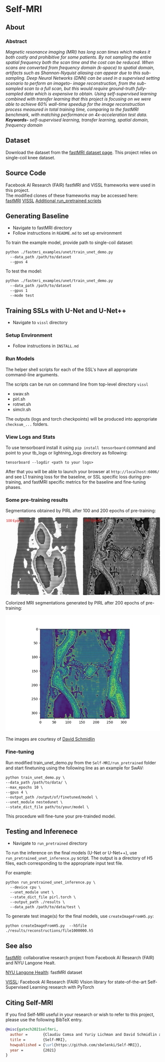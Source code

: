 # Self-MRI

## About  

### Abstract  

*Magnetic resonance imaging (MRI) has long scan times
which makes it both costly and prohibitive for some patients.
By not sampling the entire spatial frequency both the
scan time and the cost can be reduced. When scans are converted
from frequency domain (k-space) to spatial domain,
artifacts such as Shannon-Nyquist aliasing can appear due
to this sub-sampling. Deep Neural Networks (DNN) can be
used in a supervised setting scenario to perform an imageto-
image reconstruction, from the sub-sampled scan to a
full scan, but this would require ground-truth fully-sampled
data which is expensive to obtain. Using self-supervised
learning combined with transfer learning that this project
is focusing on we were able to achieve 60% wall-time
speedup for the image reconstruction process measured in
total training time, comparing to the fastMRI benchmark,
with matching performance on 4x-acceleration test data.  
**Keywords-** self-supervised learning, transfer learning, spatial
domain, frequency domain*

## Dataset

Download the dataset from the [fastMRI dataset page](https://fastmri.med.nyu.edu/).  This project relies on single-coil knee dataset.

## Source Code

Facebook AI Research (FAIR) fastMRI and VISSL frameworks were used in this project.  
The modified clones of these frameworks may be accessed here:  
[fastMRI](https://github.com/sbelenki/fastMRI)
[VISSL](https://github.com/sbelenki/vissl)
[Additional run_pretrained scripts](https://github.com/sbelenki/run_pretrained)

## Generating Baseline

* Navigate to fastMRI directory
* Follow instructions in `README.md` to set up environment

To train the example model, provide path to single-coil dataset:

```
python ./fastmri_examples/unet/train_unet_demo.py
  --data_path /path/to/dataset
  --gpus 4
```

To test the model:

```
python ./fastmri_examples/unet/train_unet_demo.py
  --data_path /path/to/dataset
  --gpus 1
  --mode test
```

## Training SSLs with U-Net and U-Net++

* Navigate to `vissl` directory

### Setup Environment

* Follow instructions in `INSTALL.md`

### Run Models

The helper shell scripts for each of the SSL's have all appropriate command-line arguments.

The scripts can be run on command line from top-level directory `vissl`

* swav.sh
* pirl.sh
* rotnet.sh
* simclr.sh

The outputs (logs and torch checkpoints) will be produced into appropriate `checksum_...` folders.

### View Logs and Stats

To use tensorboard install it using `pip install tensorboard` command and point to your tb_logs or lightning_logs directory as following:  

```
tensorboard --logdir <path to your logs>
```

After that you will be able to launch your browser at `http://localhost:6006/` and see L1 training loss for the baseline, or SSL specific loss during pre-training, and fastMRI specific metrics for the baseline and fine-tuning phases.

### Some pre-training results

Segmentations obtained by PIRL after 100 and 200 epochs of pre-training:

![PIRL segmentations after 100 and 200 epochs](https://github.com/sbelenki/Self-MRI/blob/master/images/pirl_pretrained/pirl_PT_100eps-200eps_comparison.png?raw=true)

Colorized MRI segmentations generated by PIRL after 200 epochs of pre-training:

![PIRL colorized segmentations after 200 epochs](https://github.com/sbelenki/Self-MRI/blob/master/images/pirl_pretrained/pirl_PT_200epochs_color_file1000000_index20.png?raw=true)

The images are courtesy of [David Schmidlin](https://github.com/dschmidlin)

### Fine-tuning

Run modified train_unet_demo.py from the `Self-MRI/run_pretrained` folder and start finetuning using the following line as an example for SwAV:

```
python train_unet_demo.py \
--data_path /path/to/data/ \
--max_epochs 10 \
--gpus 4 \
--output_path /output/of/finetuned/model \
--unet_module nestedunet \
--state_dict_file path/to/your/model \
```
This procedure will fine-tune your pre-trainded model.


## Testing and Inferenece 

* Navigate to `run_pretrained` directory

To run the inference on the final models (U-Net or U-Net++), use `run_pretrained_unet_inference.py` script.  The output is a directory of H5 files, each corresponding to the appropriate input test file.

For example:

```
python run_pretrained_unet_inference.py \
  --device cpu \
  --unet_module unet \
  --state_dict_file pirl.torch \
  --output_path ./results \
  --data_path /path/to/data/test \
```

To generate test image(s) for the final models, use `createImageFromH5.py`:

```
python createImageFromH5.py  --h5file ./results/reconstructions/file1000000.h5
```

## See also

[fastMRI](https://github.com/facebookresearch/fastMRI): collaborative research project from Facebook AI Research (FAIR) and NYU Langone Healt.  
  
[NYU Langone Health](https://fastmri.med.nyu.edu/): fastMRI dataset  
  
[VISSL](https://github.com/facebookresearch/vissl): Facebook AI Research (FAIR) VIsion library for state-of-the-art Self-Supervised Learning research with PyTorch  
  
## Citing Self-MRI

If you find Self-MRI useful in your research or wish to refer to this project, please use the following BibTeX entry.

```BibTeX
@misc{gatech2021selfmri,
  author =       {Claudiu Comsa and Yuriy Lichman and David Schmidlin and Sergei Belenki},
  title =        {Self-MRI},
  howpublished = {\url{https://github.com/sbelenki/Self-MRI}},
  year =         {2021}
}
```


